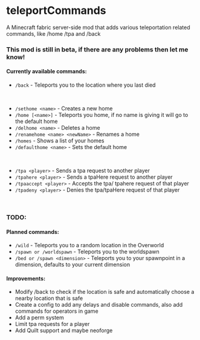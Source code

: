 # teleportCommands

A Minecraft fabric server-side mod that adds various teleportation related commands, like /home /tpa and /back

### This mod is still in beta, if there are any problems then let me know!

#### Currently available commands:

- `/back` -  Teleports you to the location where you last died
<br>

- `/sethome <name>` - Creates a new home
- `/home [<name>]` - Teleports you home, if no name is giving it will go to the default home
- `/delhome <name>` - Deletes a home
- `/renamehome <name> <newName>` - Renames a home
- `/homes` - Shows a list of your homes
- `/defaulthome <name>` - Sets the default home
<br>

- `/tpa <player>` - Sends a tpa request to another player
- `/tpahere <player>` - Sends a tpaHere request to another player
- `/tpaaccept <player>` -  Accepts the tpa/ tpahere request of that player
- `/tpadeny <player>` - Denies the tpa/tpaHere request of that player

<br>

### TODO:

#### Planned commands:
- `/wild` - Teleports you to a random location in the Overworld
- `/spawn or /worldspawn` - Teleports you to the worldspawn
- `/bed or /spawn <dimension>` - Teleports you to your spawnpoint in a dimension, defaults to your current dimension

#### Improvements:
- Modify /back to check if the location is safe and automatically choose a nearby location that is safe
- Create a config to add any delays and disable commands, also add commands for operators in game
- Add a perm system
- Limit tpa requests for a player
- Add Quilt support and maybe neoforge
